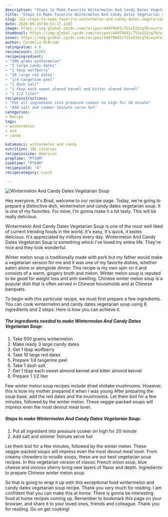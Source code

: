 ```yaml
---
description: "Steps to Make Favorite Wintermelon And Candy Dates Vegetarian Soup"
title: "Steps to Make Favorite Wintermelon And Candy Dates Vegetarian Soup"
slug: 322-steps-to-make-favorite-wintermelon-and-candy-dates-vegetarian-soup
date: 2020-09-15T16:53:17.219Z
image: https://img-global.cpcdn.com/recipes/44979683/751x532cq70/wintermelon-and-candy-dates-vegetarian-soup-recipe-main-photo.jpg
thumbnail: https://img-global.cpcdn.com/recipes/44979683/751x532cq70/wintermelon-and-candy-dates-vegetarian-soup-recipe-main-photo.jpg
cover: https://img-global.cpcdn.com/recipes/44979683/751x532cq70/wintermelon-and-candy-dates-vegetarian-soup-recipe-main-photo.jpg
author: Cordelia McBride
ratingvalue: 4.6
reviewcount: 22203
recipeingredient:
- "500 grams wintermelon"
- "3 large candy dates"
- "1 tbsp wolfberry"
- "10 large red dates"
- "1/4 tangerine peel"
- "1 dash salt"
- "1 tbsp each sweet almond kennel and bitter almond kennel"
- "1 1/2 liter"
recipeinstructions:
- "Put all ingredient into preasure cooker on high for 20 minute"
- "Add salt and simmer 1minute serve hot"
categories:
- Recipe
tags:
- wintermelon
- and
- candy

katakunci: wintermelon and candy 
nutrition: 182 calories
recipecuisine: American
preptime: "PT10M"
cooktime: "PT60M"
recipeyield: "4"
recipecategory: Lunch

---
```



![Wintermelon And Candy Dates Vegetarian Soup](https://img-global.cpcdn.com/recipes/44979683/751x532cq70/wintermelon-and-candy-dates-vegetarian-soup-recipe-main-photo.jpg)

Hey everyone, it's Brad, welcome to our recipe page. Today, we're going to prepare a distinctive dish, wintermelon and candy dates vegetarian soup. It is one of my favorites. For mine, I'm gonna make it a bit tasty. This will be really delicious.

Wintermelon And Candy Dates Vegetarian Soup is one of the most well liked of current trending foods in the world. It's easy, it's quick, it tastes delicious. It's appreciated by millions every day. Wintermelon And Candy Dates Vegetarian Soup is something which I've loved my entire life. They're nice and they look wonderful.

Winter melon soup is traditionally made with pork but my father would make a vegetarian version for me and it was one of my favorite dishes, whether eaten alone or alongside dinner. This recipe is my own spin on it and consists of a warm, gingery broth and melon. Winter melon soup is reputed to be good for weight loss and anti-swelling. Chinese winter melon soup is a popular dish that is often served in Chinese households and at Chinese banquets.


To begin with this particular recipe, we must first prepare a few ingredients. You can cook wintermelon and candy dates vegetarian soup using 8 ingredients and 2 steps. Here is how you can achieve it.

<!--inarticleads1-->

##### The ingredients needed to make Wintermelon And Candy Dates Vegetarian Soup:

1. Take 500 grams wintermelon
1. Make ready 3 large candy dates
1. Get 1 tbsp wolfberry
1. Take 10 large red dates
1. Prepare 1/4 tangerine peel
1. Take 1 dash salt
1. Get 1 tbsp each sweet almond kennel and bitter almond kennel
1. Prepare 1 1/2 liter


Few winter melon soup recipes include dried shiitake mushrooms. However, this is how my mother prepared it when I was young After preparing the soup base, add the red dates and the mushrooms. Let them boil for a few minutes, followed by the winter melon. These veggie-packed soups will impress even the most devout meat lover. 

<!--inarticleads2-->

##### Steps to make Wintermelon And Candy Dates Vegetarian Soup:

1. Put all ingredient into preasure cooker on high for 20 minute
1. Add salt and simmer 1minute serve hot


Let them boil for a few minutes, followed by the winter melon. These veggie-packed soups will impress even the most devout meat lover. From creamy chowders to noodle soups, these are our best vegetarian soup recipes. In this vegetarian version of classic French onion soup, blue cheese and oloroso sherry bring new layers of flavor and depth. Ingredients to prepare Chinese winter melon soup. 

So that is going to wrap it up with this exceptional food wintermelon and candy dates vegetarian soup recipe. Thank you very much for reading. I am confident that you can make this at home. There is gonna be interesting food at home recipes coming up. Remember to bookmark this page on your browser, and share it to your loved ones, friends and colleague. Thank you for reading. Go on get cooking!
